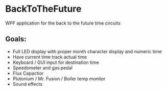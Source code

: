 # BackToTheFuture

WPF application for the back to the future time circuits 

## Goals:
- Full LED display with proper month character display and numeric time
- Have current time track actual time
- Keyboard / GUI input for destination time
- Speedometer and gas pedal
- Flux Capactior 
- Plutonium / Mr. Fusion / Boiler temp monitor
- Sound effects
